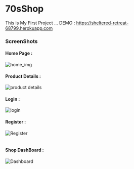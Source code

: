 # 70sShop
This is My First Project ... 
DEMO : https://sheltered-retreat-68799.herokuapp.com <br>
<h3>ScreenShots </h3>
<h4> Home Page : </h4>
<img src="https://i.imgur.com/7V4MicP.png" alt="home_img">
<br>
<h4> Product Details : </h4>
<img src="https://i.imgur.com/42BlNVl.png" alt="product details">
<br>
<h4> Login : </h4>
<img src="https://i.imgur.com/6N91Wrv.png" alt="login">
<br>
<h4> Register : </h4>
<img src="https://i.imgur.com/39Hxoej.png" alt="Register">
<br>

<br>
<h4>  Shop DashBoard : </h4>
<img src="https://i.imgur.com/aF6xFC3.png" alt="Dashboard">
<br>



